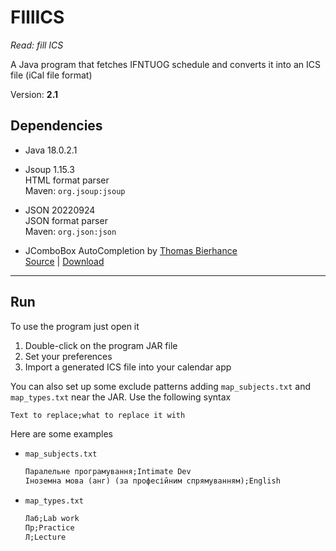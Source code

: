 # FIllICS

*Read: fill ICS*

A Java program that fetches IFNTUOG schedule and converts it into an ICS file (iCal file format)

Version: **2.1**

## Dependencies

- Java 18.0.2.1

- Jsoup 1.15.3\
    HTML format parser\
    Maven: `org.jsoup:jsoup`

- JSON 20220924\
    JSON format parser\
    Maven: `org.json:json`

- JComboBox AutoCompletion by [Thomas Bierhance](mailto:thomas@orbital-computer.de)\
    [Source](http://www.orbital-computer.de/JComboBox) | [Download](http://www.orbital-computer.de/JComboBox/source/AutoCompletion.java)

---

## Run

To use the program just open it

1. Double-click on the program JAR file
2. Set your preferences
3. Import a generated ICS file into your calendar app

You can also set up some exclude patterns adding `map_subjects.txt` and `map_types.txt` near the JAR. Use the following syntax

```txt
Text to replace;what to replace it with
```

Here are some examples

- `map_subjects.txt`

    ```txt
    Паралельне програмування;Intimate Dev
    Іноземна мова (анг) (за професійним спрямуванням);English
    ```

- `map_types.txt`

    ```txt
    Лаб;Lab work
    Пр;Practice
    Л;Lecture
    ```